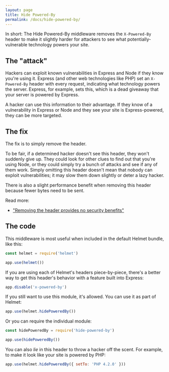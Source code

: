 ```yaml
---
layout: page
title: Hide Powered-By
permalink: /docs/hide-powered-by/
---
```

In short: The Hide Powered-By middleware removes the `X-Powered-By` header to make it slightly harder for attackers to see what potentially-vulnerable technology powers your site.

The "attack"
------------

Hackers can exploit known vulnerabilities in Express and Node if they know you're using it. Express (and other web technologies like PHP) set an `X-Powered-By` header with every request, indicating what technology powers the server. Express, for example, sets this, which is a dead giveaway that your server is powered by Express.

A hacker can use this information to their advantage. If they know of a vulnerability in Express or Node and they see your site is Express-powered, they can be more targeted.

The fix
-------

The fix is to simply remove the header.

To be fair, if a determined hacker doesn't see this header, they won't suddenly give up. They could look for other clues to find out that you're using Node, or they could simply try a bunch of attacks and see if any of them work. Simply omitting this header doesn't mean that nobody can exploit vulnerabilities; it may slow them down slightly or deter a lazy hacker.

There is also a slight performance benefit when removing this header because fewer bytes need to be sent.

Read more:

- ["Removing the header provides no security benefits"](https://github.com/expressjs/express/pull/2813#issuecomment-159270428)

The code
--------

This middleware is most useful when included in the default Helmet bundle, like this:

```javascript
const helmet = require('helmet')

app.use(helmet())
```

If you are using each of Helmet's headers piece-by-piece, there's a better way to get this header's behavior with a feature built into Express:

```javascript
app.disable('x-powered-by')
```

If you still want to use this module, it's allowed. You can use it as part of Helmet:

```javascript
app.use(helmet.hidePoweredBy())
```

Or you can require the individual module:

```javascript
const hidePoweredBy = require('hide-powered-by')

app.use(hidePoweredBy())
```

You can also *lie* in this header to throw a hacker off the scent. For example, to make it look like your site is powered by PHP:

```javascript
app.use(helmet.hidePoweredBy({ setTo: 'PHP 4.2.0' }))
```

